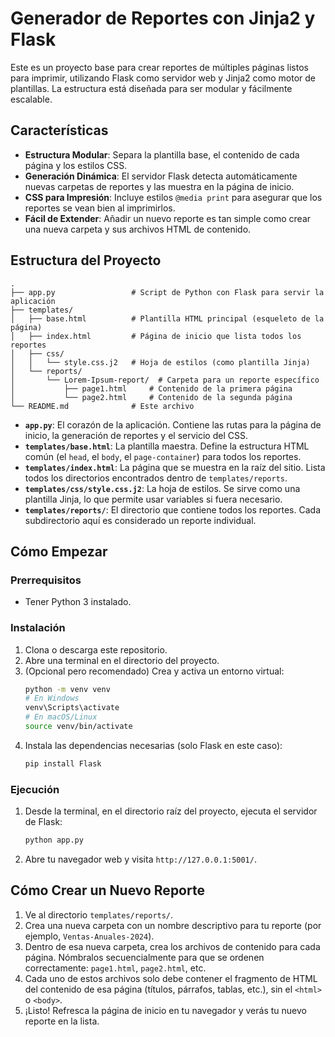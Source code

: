 # Generador de Reportes con Jinja2 y Flask

Este es un proyecto base para crear reportes de múltiples páginas listos para imprimir, utilizando Flask como servidor web y Jinja2 como motor de plantillas. La estructura está diseñada para ser modular y fácilmente escalable.

## Características

- **Estructura Modular**: Separa la plantilla base, el contenido de cada página y los estilos CSS.
- **Generación Dinámica**: El servidor Flask detecta automáticamente nuevas carpetas de reportes y las muestra en la página de inicio.
- **CSS para Impresión**: Incluye estilos `@media print` para asegurar que los reportes se vean bien al imprimirlos.
- **Fácil de Extender**: Añadir un nuevo reporte es tan simple como crear una nueva carpeta y sus archivos HTML de contenido.

## Estructura del Proyecto

```
.
├── app.py                 # Script de Python con Flask para servir la aplicación
├── templates/
│   ├── base.html          # Plantilla HTML principal (esqueleto de la página)
│   ├── index.html         # Página de inicio que lista todos los reportes
│   ├── css/
│   │   └── style.css.j2   # Hoja de estilos (como plantilla Jinja)
│   └── reports/
│       └── Lorem-Ipsum-report/  # Carpeta para un reporte específico
│           ├── page1.html     # Contenido de la primera página
│           └── page2.html     # Contenido de la segunda página
└── README.md              # Este archivo
```

- **`app.py`**: El corazón de la aplicación. Contiene las rutas para la página de inicio, la generación de reportes y el servicio del CSS.
- **`templates/base.html`**: La plantilla maestra. Define la estructura HTML común (el `head`, el `body`, el `page-container`) para todos los reportes.
- **`templates/index.html`**: La página que se muestra en la raíz del sitio. Lista todos los directorios encontrados dentro de `templates/reports`.
- **`templates/css/style.css.j2`**: La hoja de estilos. Se sirve como una plantilla Jinja, lo que permite usar variables si fuera necesario.
- **`templates/reports/`**: El directorio que contiene todos los reportes. Cada subdirectorio aquí es considerado un reporte individual.

## Cómo Empezar

### Prerrequisitos

- Tener Python 3 instalado.

### Instalación

1.  Clona o descarga este repositorio.
2.  Abre una terminal en el directorio del proyecto.
3.  (Opcional pero recomendado) Crea y activa un entorno virtual:
    ```bash
    python -m venv venv
    # En Windows
    venv\Scripts\activate
    # En macOS/Linux
    source venv/bin/activate
    ```
4.  Instala las dependencias necesarias (solo Flask en este caso):
    ```bash
    pip install Flask
    ```

### Ejecución

1.  Desde la terminal, en el directorio raíz del proyecto, ejecuta el servidor de Flask:
    ```bash
    python app.py
    ```
2.  Abre tu navegador web y visita `http://127.0.0.1:5001/`.

## Cómo Crear un Nuevo Reporte

1.  Ve al directorio `templates/reports/`.
2.  Crea una nueva carpeta con un nombre descriptivo para tu reporte (por ejemplo, `Ventas-Anuales-2024`).
3.  Dentro de esa nueva carpeta, crea los archivos de contenido para cada página. Nómbralos secuencialmente para que se ordenen correctamente: `page1.html`, `page2.html`, etc.
4.  Cada uno de estos archivos solo debe contener el fragmento de HTML del contenido de esa página (títulos, párrafos, tablas, etc.), sin el `<html>` o `<body>`.
5.  ¡Listo! Refresca la página de inicio en tu navegador y verás tu nuevo reporte en la lista.